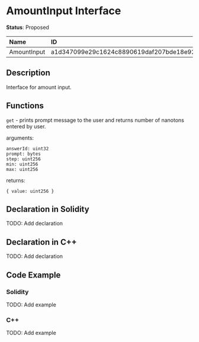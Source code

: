 
# AmountInput Interface

**Status**: Proposed

| Name        | ID                                                                |
| :---------- | :---------------------------------------------------------------- |
| AmountInput | a1d347099e29c1624c8890619daf207bde18e92df5220a54bcc6d858309ece84  |


## Description

Interface for amount input.

## Functions

`get` - prints prompt message to the user and returns number of nanotons entered by user.

arguments:

	answerId: uint32
    prompt: bytes
    step: uint256
	min: uint256
	max: uint256

returns:

	{ value: uint256 }

## Declaration in Solidity

TODO: Add declaration

## Declaration in C++

TODO: Add declaration

## Code Example

### Solidity

TODO: Add example

### C++

TODO: Add example
